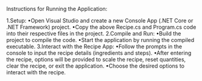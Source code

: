 Instructions for Running the Application:

1.Setup:
•Open Visual Studio and create a new Console App (.NET Core or .NET Framework) project.
•Copy the above Recipe.cs and Program.cs code into their respective files in the project.
2.Compile and Run:
•Build the project to compile the code.
•Start the application by running the compiled executable.
3.Interact with the Recipe App:
•Follow the prompts in the console to input the recipe details (ingredients and steps).
•After entering the recipe, options will be provided to scale the recipe, reset quantities, clear the recipe, or exit the application.
•Choose the desired options to interact with the recipe.




